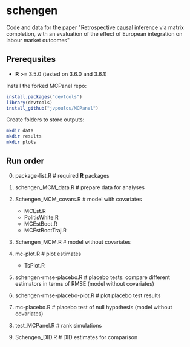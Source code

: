 # schengen
Code and data for the paper "Retrospective causal inference via matrix completion, with an evaluation of the effect of European integration on labour market outcomes"

Prerequsites
------

* **R** >= 3.5.0 (tested on 3.6.0 and 3.6.1)

Install the forked MCPanel repo:
```R
install.packages("devtools")
library(devtools) 
install_github("jvpoulos/MCPanel")
```

Create folders to store outputs:

```bash
mkdir data
mkdir results
mkdir plots
```

Run order
------

0. package-list.R # required **R** packages

1. schengen_MCM_data.R # prepare data for analyses

2. Schengen_MCM_covars.R # model with covariates 
	* MCEst.R
	* PolitisWhite.R
	* MCEstBoot.R
	* MCEstBootTraj.R
3. Schengen_MCM.R # model without covariates

4. mc-plot.R # plot estimates
	* TsPlot.R

5. schengen-rmse-placebo.R # placebo tests: compare different estimators in terms of RMSE (model without covariates)
6. schengen-rmse-placebo-plot.R  # plot placebo test results

7. mc-placebo.R # placebo test of null hypothesis (model without covariates)

8. test_MCPanel.R # rank simulations

9. Schengen_DID.R # DID estimates for comparison 